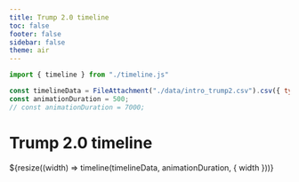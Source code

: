 ```yaml
---
title: Trump 2.0 timeline
toc: false
footer: false
sidebar: false
theme: air
---
```


<head>
<link rel="stylesheet" href="./timeline.css">
</head>

<!-- imports -->
```js
import { timeline } from "./timeline.js" 
```


<!-- data -->
```js
const timelineData = FileAttachment("./data/intro_trump2.csv").csv({ typed: true });
const animationDuration = 500;
// const animationDuration = 7000;
```

# Trump 2.0 timeline

<div class="timeline-container">
${resize((width) => timeline(timelineData, animationDuration, { width }))}
</div>